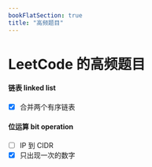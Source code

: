 ```yaml
---
bookFlatSection: true
title: "高频题目"
---
```

# LeetCode 的高频题目

#### 链表 linked list

- [x] 合并两个有序链表

#### 位运算 bit operation

- [ ] IP 到 CIDR
- [x] 只出现一次的数字